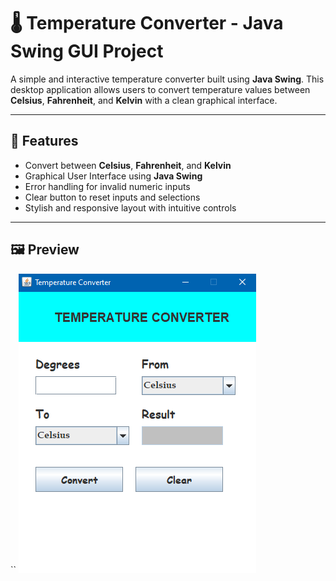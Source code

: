 # 🌡️ Temperature Converter - Java Swing GUI Project

A simple and interactive temperature converter built using **Java Swing**. This desktop application allows users to convert temperature values between **Celsius**, **Fahrenheit**, and **Kelvin** with a clean graphical interface.

---

## 🔧 Features

- Convert between **Celsius**, **Fahrenheit**, and **Kelvin**
- Graphical User Interface using **Java Swing**
- Error handling for invalid numeric inputs
- Clear button to reset inputs and selections
- Stylish and responsive layout with intuitive controls

---

## 🖼️ Preview

> 

`` 
![Temperature Converter GUI](screenshots/ss.png)
